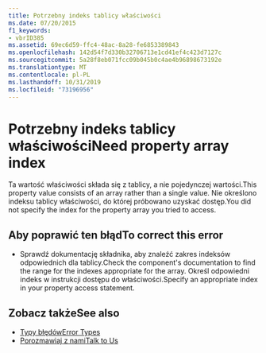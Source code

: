 ```yaml
---
title: Potrzebny indeks tablicy właściwości
ms.date: 07/20/2015
f1_keywords:
- vbrID385
ms.assetid: 69ec6d59-ffc4-48ac-8a28-fe6853389843
ms.openlocfilehash: 142d54f7d330b32706713e1cd41ef4c423d7127c
ms.sourcegitcommit: 5a28f8eb071fcc09b045b0c4ae4b96898673192e
ms.translationtype: MT
ms.contentlocale: pl-PL
ms.lasthandoff: 10/31/2019
ms.locfileid: "73196956"
---
```

# <a name="need-property-array-index"></a><span data-ttu-id="6a9ff-102">Potrzebny indeks tablicy właściwości</span><span class="sxs-lookup"><span data-stu-id="6a9ff-102">Need property array index</span></span>
<span data-ttu-id="6a9ff-103">Ta wartość właściwości składa się z tablicy, a nie pojedynczej wartości.</span><span class="sxs-lookup"><span data-stu-id="6a9ff-103">This property value consists of an array rather than a single value.</span></span> <span data-ttu-id="6a9ff-104">Nie określono indeksu tablicy właściwości, do której próbowano uzyskać dostęp.</span><span class="sxs-lookup"><span data-stu-id="6a9ff-104">You did not specify the index for the property array you tried to access.</span></span>  
  
## <a name="to-correct-this-error"></a><span data-ttu-id="6a9ff-105">Aby poprawić ten błąd</span><span class="sxs-lookup"><span data-stu-id="6a9ff-105">To correct this error</span></span>  
  
- <span data-ttu-id="6a9ff-106">Sprawdź dokumentację składnika, aby znaleźć zakres indeksów odpowiednich dla tablicy.</span><span class="sxs-lookup"><span data-stu-id="6a9ff-106">Check the component's documentation to find the range for the indexes appropriate for the array.</span></span> <span data-ttu-id="6a9ff-107">Określ odpowiedni indeks w instrukcji dostępu do właściwości.</span><span class="sxs-lookup"><span data-stu-id="6a9ff-107">Specify an appropriate index in your property access statement.</span></span>  
  
## <a name="see-also"></a><span data-ttu-id="6a9ff-108">Zobacz także</span><span class="sxs-lookup"><span data-stu-id="6a9ff-108">See also</span></span>

- [<span data-ttu-id="6a9ff-109">Typy błędów</span><span class="sxs-lookup"><span data-stu-id="6a9ff-109">Error Types</span></span>](../../../visual-basic/programming-guide/language-features/error-types.md)
- [<span data-ttu-id="6a9ff-110">Porozmawiaj z nami</span><span class="sxs-lookup"><span data-stu-id="6a9ff-110">Talk to Us</span></span>](/visualstudio/ide/feedback-options)
